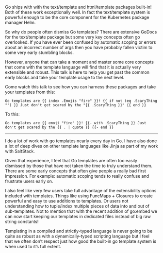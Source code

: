 Go ships with with the text/template and html/template packages built-in! Both of these work exceptionally well. In fact the text/template system is powerful enough to be the core component for the Kubernetes package manager Helm.

So why do people often dismiss Go templates? There are extensive GoDocs for the text/template package but some very key concepts often go overlooked. If you have ever been confused by automatic scoping or errors about an incorrect number of args then you have probably fallen victim to some very early stumbling blocks.

However, anyone that can take a moment and master some core concepts that come with the template language will find that it is actually very extensible and robust. This talk is here to help you get past the common early blocks and take your template usage to the next level.

Come watch this talk to see how you can harness these packages and take your templates from this:

```
Go templates are {{ index .Emojis "fire" }}! {{ if not (eq .ScaryThing "") }} Just don't get scared by the "{{ .ScaryThing }}" {{ end }}
```

To this:

```
Go templates are {{ emoji "fire" }}! {{- with .ScaryThing }} Just don't get scared by the {{ . | quote }} {{- end }}
```

---

I do a lot of work with go templates nearly every day in Go. I have also done a lot of deep dives on other template languages like Jinja as part of my work with SaltStack.

Given that experience, I feel that Go templates are often too easily dismissed by those that have not taken the time to truly understand them. There are some early concepts that often give people a really bad first impression. For example: automatic scoping tends to really confuse and frustrate users early on.

I also feel like very few users take full advantage of the extensibility options included with templates. Things like using FuncMaps + Closures to create powerful and easy to use additions to templates. Or users not understanding how to tuple/index multiple pieces of data into and out of sub-templates. Not to mention that with the recent addition of go:embed we can now start keeping our templates in dedicated files instead of big raw string constants!

Templating in a compiled and strictly-typed language is never going to be quite as robust as with a dynamically-typed scripting language but I feel that we often don’t respect just how good the built-in go template system is when used to it’s full extent.

